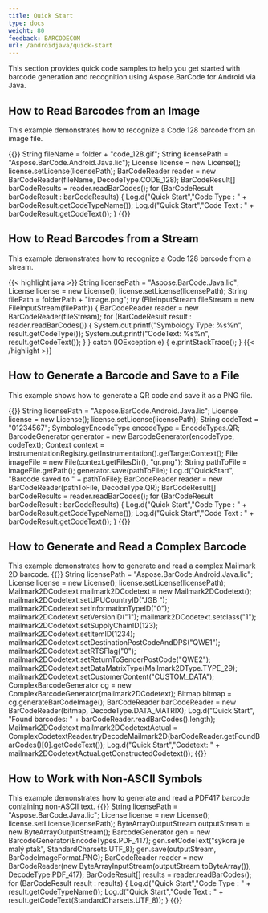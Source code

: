 ```yaml
---
title: Quick Start
type: docs
weight: 80
feedback: BARCODECOM
url: /androidjava/quick-start
---
```


This section provides quick code samples to help you get started with barcode 
generation and recognition using Aspose.BarCode for Android via Java.

## **How to Read Barcodes from an Image**
This example demonstrates how to recognize a Code 128 barcode from an image file.

{{<highlight java>}}
    String fileName = folder + "code_128.gif";
    String licensePath = "Aspose.BarCode.Android.Java.lic");
    License license = new License();
    license.setLicense(licensePath);
    BarCodeReader reader = new BarCodeReader(fileName, DecodeType.CODE_128);
    BarCodeResult[] barCodeResults = reader.readBarCodes();
    for (BarCodeResult barCodeResult : barCodeResults)
    {
    Log.d("Quick Start","Code Type : " + barCodeResult.getCodeTypeName());
    Log.d("Quick Start","Code Text : " + barCodeResult.getCodeText());
    }
{{</highlight>}}
## **How to Read Barcodes from a Stream**
This example demonstrates how to recognize a Code 128 barcode from a stream.

{{< highlight java >}}
    String licensePath =  "Aspose.BarCode.Java.lic";
    License license = new License();
    license.setLicense(licensePath);
    String filePath = folderPath + "image.png";
    try (FileInputStream fileStream = new FileInputStream(filePath))
    {
        BarCodeReader reader = new BarCodeReader(fileStream);
        for (BarCodeResult result : reader.readBarCodes())
        {
        System.out.printf("Symbology Type: %s%n", result.getCodeType());
        System.out.printf("CodeText: %s%n", result.getCodeText());
        }
    }
    catch (IOException e)
    {
        e.printStackTrace();
    }
{{< /highlight >}}

## **How to Generate a Barcode and Save to a File**
This example shows how to generate a QR code and save it as a PNG file.

{{<highlight java>}}
    String licensePath = "Aspose.BarCode.Android.Java.lic";
    License license = new License();
    license.setLicense(licensePath);
    String codeText = "01234567";
    SymbologyEncodeType encodeType = EncodeTypes.QR;
    BarcodeGenerator generator = new BarcodeGenerator(encodeType, codeText);
    Context context = InstrumentationRegistry.getInstrumentation().getTargetContext();
    File imageFile = new File(context.getFilesDir(), "qr.png");
    String pathToFile = imageFile.getPath();
    generator.save(pathToFile);
    Log.d("QuickStart", "Barcode saved to " + pathToFile);
    BarCodeReader reader = new BarCodeReader(pathToFile, DecodeType.QR);
    BarCodeResult[] barCodeResults = reader.readBarCodes();
    for (BarCodeResult barCodeResult : barCodeResults)
    {
        Log.d("Quick Start","Code Type : " + barCodeResult.getCodeTypeName());
        Log.d("Quick Start","Code Text : " + barCodeResult.getCodeText());
    }
{{</highlight>}}

## **How to Generate and Read a Complex Barcode**
This example demonstrates how to generate and read a complex Mailmark 2D barcode.
{{<highlight java>}}
    String licensePath = "Aspose.BarCode.Android.Java.lic";
    License license = new License();
    license.setLicense(licensePath);
    Mailmark2DCodetext mailmark2DCodetext = new Mailmark2DCodetext();
    mailmark2DCodetext.setUPUCountryID("JGB ");
    mailmark2DCodetext.setInformationTypeID("0");
    mailmark2DCodetext.setVersionID("1");
    mailmark2DCodetext.setclass("1");
    mailmark2DCodetext.setSupplyChainID(123);
    mailmark2DCodetext.setItemID(1234);
    mailmark2DCodetext.setDestinationPostCodeAndDPS("QWE1");
    mailmark2DCodetext.setRTSFlag("0");
    mailmark2DCodetext.setReturnToSenderPostCode("QWE2");
    mailmark2DCodetext.setDataMatrixType(Mailmark2DType.TYPE_29);
    mailmark2DCodetext.setCustomerContent("CUSTOM_DATA");
    ComplexBarcodeGenerator cg = new ComplexBarcodeGenerator(mailmark2DCodetext);
    Bitmap bitmap = cg.generateBarCodeImage();
    BarCodeReader barCodeReader = new BarCodeReader(bitmap, DecodeType.DATA_MATRIX);
    Log.d("Quick Start", "Found barcodes: " + barCodeReader.readBarCodes().length);
    Mailmark2DCodetext mailmark2DCodetextActual = ComplexCodetextReader.tryDecodeMailmark2D(barCodeReader.getFoundBarCodes()[0].getCodeText());
    Log.d("Quick Start","Codetext: " + mailmark2DCodetextActual.getConstructedCodetext());
{{</highlight>}}

## **How to Work with Non-ASCII Symbols**
This example demonstrates how to generate and read a PDF417 barcode containing non-ASCII text.
{{<highlight java>}}
    String licensePath =  "Aspose.BarCode.Java.lic";
    License license = new License();
    license.setLicense(licensePath);
    ByteArrayOutputStream outputStream = new ByteArrayOutputStream();
    BarcodeGenerator gen = new BarcodeGenerator(EncodeTypes.PDF_417);
    gen.setCodeText("sýkora je malý pták", StandardCharsets.UTF_8);
    gen.save(outputStream, BarCodeImageFormat.PNG);
    BarCodeReader reader = new BarCodeReader(new ByteArrayInputStream(outputStream.toByteArray()), DecodeType.PDF_417);
    BarCodeResult[] results = reader.readBarCodes();
    for (BarCodeResult result : results)
    {
        Log.d("Quick Start","Code Type : " + result.getCodeTypeName());
        Log.d("Quick Start","Code Text : " + result.getCodeText(StandardCharsets.UTF_8));
    }
{{</highlight>}}



